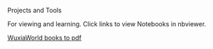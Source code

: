 Projects and Tools

For viewing and learning. Click links to view Notebooks in nbviewer.

[WuxiaWorld books to pdf][1] 

[1]: https://nbviewer.jupyter.org/github/immortalcosmo/Personal/blob/master/Web%20scraping.ipynb "Books to PDF"
